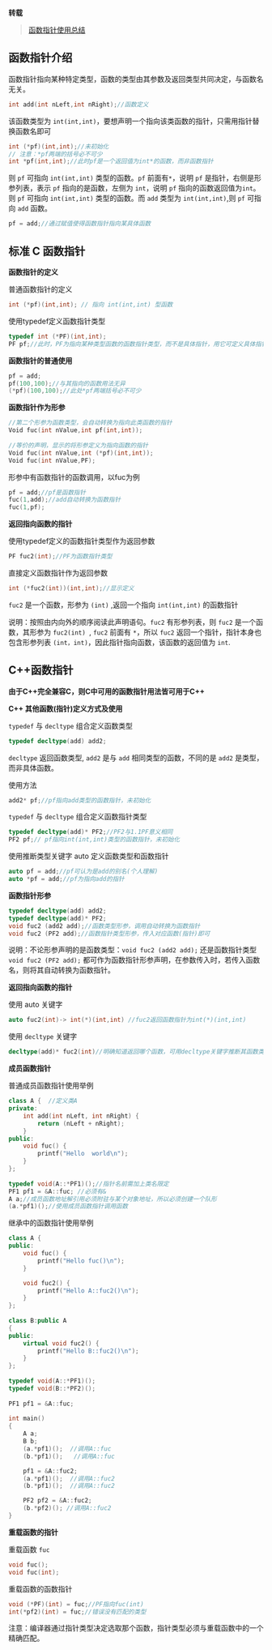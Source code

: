 **转载**

> [函数指针使用总结](https://www.cnblogs.com/lvchaoshun/p/7806248.html)

## 函数指针介绍

函数指针指向某种特定类型，函数的类型由其参数及返回类型共同决定，与函数名无关。

```c++
int add(int nLeft,int nRight);//函数定义
```

该函数类型为 `int(int,int)`，要想声明一个指向该类函数的指针，只需用指针替换函数名即可

```c++
int (*pf)(int,int);//未初始化 
// 注意：*pf两端的括号必不可少
int *pf(int,int);//此时pf是一个返回值为int*的函数，而非函数指针
```

则 `pf` 可指向 `int(int,int)` 类型的函数。`pf` 前面有`*`，说明 `pf` 是指针，右侧是形参列表，表示 `pf` 指向的是函数，左侧为 `int`，说明 `pf` 指向的函数返回值为`int`。则 `pf` 可指向 `int(int,int)` 类型的函数。而 `add` 类型为 `int(int,int)`,则 `pf` 可指向 `add` 函数。

```c++
pf = add;//通过赋值使得函数指针指向某具体函数 
```

## 标准 C 函数指针

**函数指针的定义**

普通函数指针的定义

```c++
int (*pf)(int,int); // 指向 int(int,int) 型函数
```

使用typedef定义函数指针类型

```c++
typedef int (*PF)(int,int);  
PF pf;//此时，PF为指向某种类型函数的函数指针类型，而不是具体指针，用它可定义具体指针
```

**函数指针的普通使用**

```c++
pf = add;  
pf(100,100);//与其指向的函数用法无异  
(*pf)(100,100);//此处*pf两端括号必不可少
```

**函数指针作为形参**

```c++
//第二个形参为函数类型，会自动转换为指向此类函数的指针  
Void fuc(int nValue,int pf(int,int));  
  
//等价的声明，显示的将形参定义为指向函数的指针  
Void fuc(int nValue,int (*pf)(int,int));  
Void fuc(int nValue,PF);  
```

形参中有函数指针的函数调用，以fuc为例

```c++
pf = add;//pf是函数指针  
fuc(1,add);//add自动转换为函数指针  
fuc(1,pf); 
```

**返回指向函数的指针**

使用typedef定义的函数指针类型作为返回参数

```c++
PF fuc2(int);//PF为函数指针类型 
```

直接定义函数指针作为返回参数

```c++
int (*fuc2(int))(int,int);//显示定义 
```

`fuc2` 是一个函数，形参为 `(int)` ,返回一个指向 `int(int,int)` 的函数指针

说明：按照由内向外的顺序阅读此声明语句。`fuc2` 有形参列表，则 `fuc2` 是一个函数，其形参为 `fuc2(int) `, `fuc2` 前面有 `*`，所以 `fuc2` 返回一个指针，指针本身也包含形参列表 `(int，int)`，因此指针指向函数，该函数的返回值为 `int`.

## C++函数指针

**由于C++完全兼容C，则C中可用的函数指针用法皆可用于C++**

**C++ 其他函数(指针)定义方式及使用**

`typedef` 与 `decltype` 组合定义函数类型

```c++
typedef decltype(add) add2; 
```

`decltype` 返回函数类型, `add2` 是与 `add` 相同类型的函数，不同的是 `add2` 是类型，而非具体函数。

使用方法

```c++
add2* pf;//pf指向add类型的函数指针，未初始化
```

`typedef` 与 `decltype` 组合定义函数指针类型

```c++
typedef decltype(add)* PF2;//PF2与1.1PF意义相同
PF2 pf;// pf指向int(int,int)类型的函数指针，未初始化 
```

使用推断类型关键字 auto 定义函数类型和函数指针

```c++
auto pf = add;//pf可认为是add的别名(个人理解)   
auto *pf = add;//pf为指向add的指针 
```

**函数指针形参**

```c++
typedef decltype(add) add2;  
typedef decltype(add)* PF2;  
void fuc2 (add2 add);//函数类型形参，调用自动转换为函数指针  
void fuc2 (PF2 add);//函数指针类型形参，传入对应函数(指针)即可 
```

 说明：不论形参声明的是函数类型：`void fuc2 (add2 add);` 还是函数指针类型 `void fuc2 (PF2 add);` 都可作为函数指针形参声明，在参数传入时，若传入函数名，则将其自动转换为函数指针。

**返回指向函数的指针**

使用 auto 关键字

```c++
auto fuc2(int)-> int(*)(int,int) //fuc2返回函数指针为int(*)(int,int)
```

使用 `decltype` 关键字

```c++
decltype(add)* fuc2(int)//明确知道返回哪个函数，可用decltype关键字推断其函数类型
```

**成员函数指针**

普通成员函数指针使用举例 

```c++
class A {  //定义类A
private:  
    int add(int nLeft, int nRight) {  
		return (nLeft + nRight);  
	}  
public:  
    void fuc() {  
        printf("Hello  world\n");      
    }  
};  
  
typedef void(A::*PF1)();//指针名前需加上类名限定  
PF1 pf1 = &A::fuc; //必须有&  
A a;//成员函数地址解引用必须附驻与某个对象地址，所以必须创建一个队形  
(a.*pf1)();//使用成员函数指针调用函数  
```

继承中的函数指针使用举例

```c++
class A {  
public:  
    void fuc() {  
        printf("Hello fuc()\n");  
    }  

    void fuc2() {  
        printf("Hello A::fuc2()\n");  
    }  
};  
  
class B:public A  
{  
public:  
	virtual void fuc2() {  
    	printf("Hello B::fuc2()\n");  
	}  
};  
  
typedef void(A::*PF1)();  
typedef void(B::*PF2)();  
  
PF1 pf1 = &A::fuc;  
  
int main()         
{  
    A a;  
    B b;  
    (a.*pf1)();  //调用A::fuc  
    (b.*pf1)();   //调用A::fuc  

    pf1 = &A::fuc2;  
    (a.*pf1)();  //调用A::fuc2  
    (b.*pf1)();  //调用A::fuc2  

    PF2 pf2 = &A::fuc2;   
    (b.*pf2)(); //调用A::fuc2  
}  
```

**重载函数的指针**

重载函数 `fuc`

```c++
void fuc();  
void fuc(int);
```

重载函数的函数指针

```c++
void (*PF)(int) = fuc;//PF指向fuc(int)  
int(*pf2)(int) = fuc;//错误没有匹配的类型  
```

注意：编译器通过指针类型决定选取那个函数，指针类型必须与重载函数中的一个精确匹配。